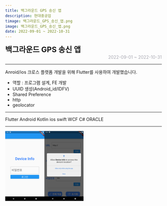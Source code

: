 ```yaml
---
title: 백그라운드 GPS 송신 앱
description: 현대중공업
timage: 백그라운드_GPS_송신_앱.png
image: 백그라운드_GPS_송신_앱.png
date: 2022-09-01 ~ 2022-10-31
---
```


<div style="font-weight: bold; font-size: 1.5rem">백그라운드 GPS 송신 앱</div>
<div style="text-align: right; color: #aaaab3">2022-09-01 ~ 2022-10-31</div>



---

Anroid/ios 크로스 플랫폼 개발을 위해 Flutter를 사용하여 개발했습니다.

- 역할 : 프로그램 설계, FE 개발
- UUID 생성(Android_id/IDFV)
- Shared Preference
- http
- geolocator

---

<div class="hyde tags skills">
    <a class="hyde tag">Flutter</a>
    <a class="hyde tag">Android</a>
    <a class="hyde tag">Kotlin</a>
    <a class="hyde tag">ios</a>
    <a class="hyde tag">swift</a>
    <a class="hyde tag">WCF</a>
    <a class="hyde tag">C#</a>
    <a class="hyde tag">ORACLE</a>
</div>

---

<img
    class="hyde page-image"
    src="/assets/images/projects/백그라운드_GPS_송신_앱.png"
    alt="{{ page.image | split: '.' | first }}"
    width="50%"
    height="50%"
/>
